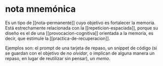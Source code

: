 # nota mnemónica
Es un tipo de [[nota-permanente]] cuyo objetivo es fortalecer la memoria. Está estrechamente relacionada con la [[repeticion-espaciada]], porque su diseño es el de una [[provocacion-cognitiva]] orientada a la memoria, es decir, que estimule la [[practica-de-recuperacion]].

Ejemplos son: el prompt de una tarjeta de repaso, un snippet de código (si se guardan con el objetivo de  *no olvidar*, o implican de alguna manera un repaso, en lugar de reutilizar sin pensar), un *memo*.
